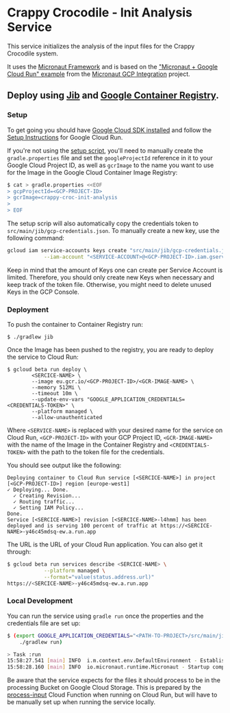# Crappy Crocodile - Init Analysis Service

This service initializes the analysis of the input files for the Crappy Crocodile system.

It uses the [Micronaut Framework](https://micronaut.io/) 
and is based on the ["Micronaut + Google Cloud Run" example](https://github.com/micronaut-projects/micronaut-gcp/tree/master/examples/hello-world-cloud-run) 
from the [Micronaut GCP Integration](https://github.com/micronaut-projects/micronaut-gcp) project.

## Deploy using [Jib](https://github.com/GoogleContainerTools/jib) and [Google Container Registry](https://cloud.google.com/container-registry/).

### Setup

To get going you should have [Google Cloud SDK installed](https://cloud.google.com/sdk/install) and follow the [Setup Instructions](https://cloud.google.com/run/docs/setup) for Google Cloud Run.

If you're not using the [setup script](../../setup.sh), you'll need to manually create the `gradle.properties` file 
and set the `googleProjectId` reference in it to your Google Cloud Project ID, 
as well as `gcrImage` to the name you want to use for the Image in the Google Cloud Container Image Registry:

```bash
$ cat > gradle.properties <<EOF
> gcpProjectId=<GCP-PROJECT-ID>
> gcrImage=crappy-croc-init-analysis
> 
> EOF
```

The setup scrip will also automatically copy the credentials token to `src/main/jib/gcp-credentials.json`.
To manually create a new key, use the following command:

```bash
gcloud iam service-accounts keys create "src/main/jib/gcp-credentials.json" \
            --iam-account "<SERVICE-ACCOUNT>@<GCP-PROJECT-ID>.iam.gserviceaccount.com"
```

Keep in mind that the amount of Keys one can create per Service Account is limited.
Therefore, you should only create new Keys when necessary and keep track of the token file.
Otherwise, you might need to delete unused Keys in the GCP Console.

### Deployment

To push the container to Container Registry run:

```
$ ./gradlew jib
```

Once the Image has been pushed to the registry, you are ready to deploy the service to Cloud Run:

```
$ gcloud beta run deploy \
        <SERCICE-NAME> \
        --image eu.gcr.io/<GCP-PROJECT-ID>/<GCR-IMAGE-NAME> \
        --memory 512Mi \
        --timeout 10m \
        --update-env-vars "GOOGLE_APPLICATION_CREDENTIALS=<CREDENTIALS-TOKEN>" \
        --platform managed \
        --allow-unauthenticated
```

Where `<SERVICE-NAME>` is replaced with your desired name for the service on Cloud Run, 
`<GCP-PROJECT-ID>` with your GCP Project ID, 
`<GCR-IMAGE-NAME>` with the name of the Image in the Container Registry 
and `<CREDENTIALS-TOKEN>` with the path to the token file for the credentials. 

You should see output like the following:

```
Deploying container to Cloud Run service [<SERCICE-NAME>] in project [<GCP-PROJECT-ID>] region [europe-west1]
✓ Deploying... Done.                                                                                                                                                                                                                                                                     
  ✓ Creating Revision...                                                                                                                                                                                                                                                                 
  ✓ Routing traffic...                                                                                                                                                                                                                                                                   
  ✓ Setting IAM Policy...                                                                                                                                                                                                                                                                
Done.                                                                                                                                                                                                                                                                                    
Service [<SERCICE-NAME>] revision [<SERCICE-NAME>-l4hmm] has been deployed and is serving 100 percent of traffic at https://<SERCICE-NAME>-y46c45mdsq-ew.a.run.app
```

The URL is the URL of your Cloud Run application.
You can also get it through:

```bash
$ gcloud beta run services describe <SERCICE-NAME> \
            --platform managed \
            --format="value(status.address.url)"
https://<SERCICE-NAME>-y46c45mdsq-ew.a.run.app
```

### Local Development

You can run the service using `gradle run` once the properties and the credentials file are set up:

```bash
$ (export GOOGLE_APPLICATION_CREDENTIALS="<PATH-TO-PROJECT>/src/main/jib/gcp-credentials.json" && \
    ./gradlew run)

> Task :run
15:58:27.541 [main] INFO  i.m.context.env.DefaultEnvironment - Established active environments: [gcp]
15:58:28.160 [main] INFO  io.micronaut.runtime.Micronaut - Startup completed in 654ms. Server Running: http://localhost:8080

```

Be aware that the service expects for the files it should process to be in the processing Bucket on Google Cloud Storage.
This is prepared by the [process-input](../process-input/main.py) Cloud Function when running on Cloud Run, 
but will have to be manually set up when running the service locally.